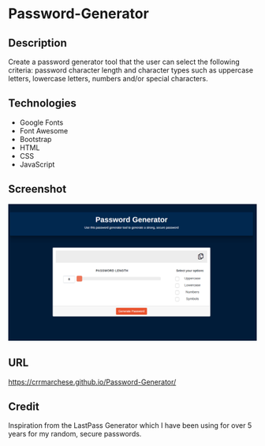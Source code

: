 # Password-Generator

## Description 

Create a password generator tool that the user can select the following criteria: password character length and character types such as uppercase letters, lowercase letters, numbers and/or special characters.


## Technologies
* Google Fonts
* Font Awesome
* Bootstrap
* HTML
* CSS
* JavaScript


## Screenshot

![Password Generator Tool](./assets/images/screenshot.png)


## URL

https://crrmarchese.github.io/Password-Generator/


## Credit

Inspiration from the LastPass Generator which I have been using for over 5 years for my random, secure passwords.